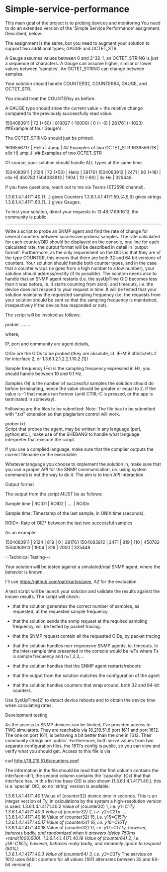 # Simple-service-performance
This main goal of the project is to probing devices and monitoring
You need to do an extended version of the 'Simple Service Performance' assignment. Described, below. 

The assignment is the same, but you need to augment your solution to support two additional types; GAUGE and OCTET_STR. 

A Gauge assumes values between 0 and 2^32-1, an OCTET_STRING is just a sequence of characters. A Gauge can assume higher, similar or lower values between 'samples'. An OCTET_STRING can change between samples. 

Your solution should handle COUNTER32, COUNTER64, GAUGE, and OCTET_STR. 

You should treat the COUNTERxy as before.

A GAUGE type should show the current value + the relative change compared to the previously successfully read value. 

1504083911  | 72 (+50) | 819027 (-10000) | 0 (+-0) | 281761  (+1023)  ##Example of four Gauge's. 

The OCTET_STRING should just be printed. 

1636556717  | Hello | Jump | ## Examples of two OCTET_STR
1636556718  | ello H| ump J| ## Examples of two OCTET_STR

Of course, your solution should handle ALL types at the same time. 

1504083911  | 2124 | 72 (+50) | Hello | 281761 
1504083912  | 2471 | 90 (+18) | ello H| 450782 
1504083913  | 1904 | 10 (-80) | llo He | 325448 

If you have questions, reach out to me via Teams (ET2598 channel). 

 

1.3.6.1.4.1.4171.40.{1...} gives Counters
1.3.6.1.4.1.4171.50.{4,5,6} gives strings
1.3.6.1.4.1.4171.60.{1...} gives Gauges.

To test your solution, direct your requests to 13.48.17.69:1613, the community is public.

 ----------------------------------------------------------------------

 

Write a script to probe an SNMP agent and find the rate of change for several counters between successive probes/ samples. The rate calculated for each counter/OID should be displayed on the console, one line for each calculated rate, the output format will be described in detail in 'output format'. Furthermore, as the only requirement on the OIDs is that they are of the type COUNTER, this means that there are both 32 and 64 bit versions of counters. Your solution should handle both counter types, and in the case that a counter wraps (ie goes from a high number to a low number), your solution should address/rectify (if its possible). The solution needs also to handle that an SNMP agent restarts (i.e. the sysUpTime OID becomes less than it was before, ie. it starts counting from zero), and timeouts, i.e. the device does not respond to your request in time. It will be tested that your solution maintains the requested sampling frequency (i.e. the requests from your solution should be sent so that the sampling frequency is maintained, irrespectively if the device has responded or not). 

The script will be invoked as follows:

prober <Agent IP:port:community> <sample frequency> <samples> <OID1> <OID2> …….. <OIDn>

where,

IP, port and community are agent details,

OIDn are the OIDs to be probed (they are absolute, cf. IF-MIB::ifInOctets.2 for interface 2, or 1.3.6.1.2.1.2.2.1.10.2 [1]) 

Sample frequency  (Fs) is the sampling frequency expressed in Hz, you should handle between 10 and 0.1 Hz. 

Samples (N) is the number of successful samples the solution should do before terminating, hence the value should be greater or equal to 2. If the value is -1 that means run forever (until CTRL-C is pressed, or the app is terminated in someway). 

 

Following are the files to be submitted:  Note: The file has to be submitted with ".txt" extension so that plagiarism control will work.

prober.txt         	
Script that probes the agent, may be written in any language (perl, python,etc.), make use of the SHEBANG to handle what language interpreter that execute the script. 

If you use a complied language, make sure that the compiler outputs the correct filename on the executable. 

 

Whatever language you choose to implement the solution in, make sure that you use a proper API for the SNMP communication, i.e. using system commands is not the way to do it. The aim is to train API interaction. 

Output format

The output from the script _MUST_ be as follows:

Sample time | ROID1 | ROID2 | .... | ROIDn

 

Sample time: Timestamp of the last sample, in UNIX time (seconds). 

ROID*: Rate of OID* between the last two successful samples

 

As an example:

1504083911  | 2124 | 819 | 0 | 281761 
1504083912  | 2471 | 819 | 110 | 450782 
1504083913  | 1904 | 819 | 2000 | 325448 
 

--Technical Testing--: 

Your solution will be tested against a simulated/real SNMP agent, where the behavior is known.

 

I'll use https://github.com/patrikarlos/anm, A2 for the evaluation. 

 

A test script will be launch your solution and validate the results against the known results. The script will check:

- that the solution generates the correct number of samples, as requested, at the requested sample frequency. 

- that the solution sends the snmp request at the required sampling frequency, will be tested by packet tracing. 

- that the SNMP request contain all the requested OIDs, by packet tracing

- that the solution handles non-responsive SNMP agents, ie. timeouts. Ie the inter-sample time presented in the console would be n/Fs where Fs is sample frequency and n=1,2,3,... 

- that the solution handles that the SNMP agent restarts/reboots

- that the output from the solution matches the configuration of the agent

- that the solution handles counters that wrap around, both 32 and 64-bit counters. 

 

Use SysUpTime[2] to detect device reboots and to obtain the device time when calculating rates. 

Development testing

As the access to SNMP devices can be limited, I've provided access to TWO simulators. They are reachable via 18.219.51.6 port 1611 and port 1612. The one on port 1611, is behaving a bit better than the one in 1612. Their community strings are 'public'. Furthermore, both serve values from two separate configuration files, the 1611's config is public, so you can view and verify what you should get. Access to this file is via 

curl http://18.219.51.6/counters.conf

The information in the file should be read that the first column contains the interface-id-1, the second column contains the 'capacity' (Cx) that that interface has. In this list the base OID is also shown (1.3.6.1.4.1.4171.40.), this is a 'special' OID, so no 'string' version is available. 

1.3.6.1.4.1.4171.40.1 Value of (counter32) device time in seconds.  This is an integer version of Ty, in calculations by the system a high-resolution version is used. 
1.3.6.1.4.1.4171.40.2 Value of (counter32) 1, i.e. y1=C1*Ty 
1.3.6.1.4.1.4171.40.3 Value of (counter32) 2, i.e. y2=C2*Ty
....
1.3.6.1.4.1.4171.40.16 Value of (counter32) 15, i.e. y15=C15*Ty
1.3.6.1.4.1.4171.40.17 Value of (counter64) 16, i.e. y16=C16*Ty
1.3.6.1.4.1.4171.40.18 Value of (counter32) 17, i.e. y17=C17*Ty, however, behaves badly, and randomized when it answers (delay 750ms +rand(1000)*500). 
1.3.6.1.4.1.4171.40.19 Value of (counter64) 2, i.e. y18=C18*Ty, however, behaves really badly, and randomly ignore to respond (50%).  
1.3.6.1.4.1.4171.40.3 Value of (counter64) 3, i.e. y3=C3*Ty 
The service on 1612 uses 64bit counters for all values (1611 alternates between 32 and 64-bit versions). 


 
